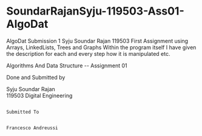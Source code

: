 # SoundarRajanSyju-119503-Ass01-AlgoDat
AlgoDat Submission 1 Syju Soundar Rajan 119503 First Assignment using Arrays, LinkedLists, Trees and Graphs
Within the program itself I have given the description for each and every step how it is manipulated etc.

Algorithms And Data Structure  --  Assignment 01


Done and Submitted by                                                                               

  Syju Soundar Rajan                                                                           
  119503
  Digital Engineering
                                                                                              
                                                                                              Submitted To
                                                                                              
                                                                                                Francesco Andreussi
                                                                                            
